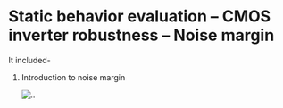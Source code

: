 # Static behavior evaluation – CMOS inverter robustness – Noise margin
It included-
1. Introduction to noise margin

    ![..](/week_4/day_3/Voltage_Transfer_Characteristics_SPICE_Simulations/img/...png)
  
